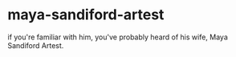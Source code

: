 # maya-sandiford-artest
 if you're familiar with him, you've probably heard of his wife, Maya Sandiford Artest. 

